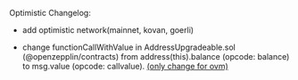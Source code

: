 Optimistic Changelog:

* add optimistic network(mainnet, kovan, goerli)

* change functionCallWithValue in AddressUpgradeable.sol (@openzepplin/contracts) from address(this).balance (opcode: balance) to msg.value (opcode: callvalue). [(only change for ovm)](https://hackmd.io/elr0znYORiOMSTtfPJVAaA#No-Native-ETH-support)